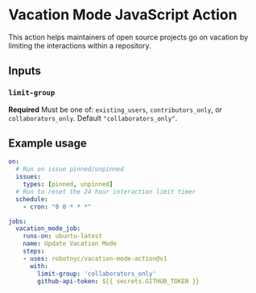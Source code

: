 # Vacation Mode JavaScript Action

This action helps maintainers of open source projects go on vacation by limiting the interactions within a repository.

## Inputs

### `limit-group`

**Required** Must be one of: `existing_users`, `contributors_only`, or `collaborators_only`. Default `"collaborators_only"`.

## Example usage

```yaml
on:
  # Run on issue pinned/unpinned
  issues:
    types: [pinned, unpinned]
  # Run to reset the 24 hour interaction limit timer
  schedule:
    - cron: "0 0 * * *"

jobs:
  vacation_mode_job:
    runs-on: ubuntu-latest
    name: Update Vacation Mode
    steps:
    - uses: robotnyc/vacation-mode-action@v1
      with:
        limit-group: 'collaborators_only'
        github-api-token: ${{ secrets.GITHUB_TOKEN }}
```
